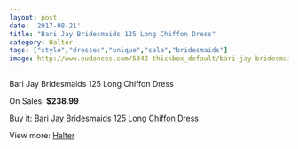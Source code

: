 ```yaml
---
layout: post
date: '2017-08-21'
title: "Bari Jay Bridesmaids 125 Long Chiffon Dress"
category: Halter
tags: ["style","dresses","unique","sale","bridesmaids"]
image: http://www.eudances.com/5342-thickbox_default/bari-jay-bridesmaids-125-long-chiffon-dress.jpg
---
```

Bari Jay Bridesmaids 125 Long Chiffon Dress

On Sales: **$238.99**
<a href="https://www.eudances.com/en/halter/1814-bari-jay-bridesmaids-125-long-chiffon-dress.html"><amp-img layout="responsive" width="600" height="600" src="//www.eudances.com/5342-thickbox_default/bari-jay-bridesmaids-125-long-chiffon-dress.jpg" alt="Bari Jay Bridesmaids 125 Long Chiffon Dress 0" /></a>
<a href="https://www.eudances.com/en/halter/1814-bari-jay-bridesmaids-125-long-chiffon-dress.html"><amp-img layout="responsive" width="600" height="600" src="//www.eudances.com/5343-thickbox_default/bari-jay-bridesmaids-125-long-chiffon-dress.jpg" alt="Bari Jay Bridesmaids 125 Long Chiffon Dress 1" /></a>

Buy it: [Bari Jay Bridesmaids 125 Long Chiffon Dress](https://www.eudances.com/en/halter/1814-bari-jay-bridesmaids-125-long-chiffon-dress.html "Bari Jay Bridesmaids 125 Long Chiffon Dress")

View more: [Halter](https://www.eudances.com/en/19-halter "Halter")